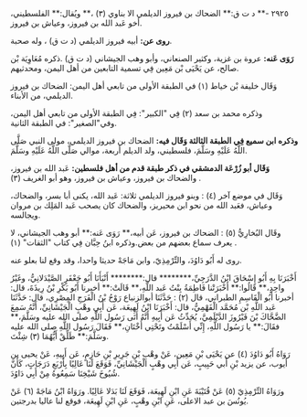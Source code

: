 ٢٩٢٥ -** د ت ق:** الضحاك بن فيروز الديلمي الا بناوي (٣) ،** ويُقال:** الفلسطيني، أخو عَبد الله بن فيروز، وعياش بن فيروز.

**روى عن:** أبيه فيروز الديلمي (د ت ق) ، وله صحبة.

**رَوَى عَنه:** عروة بن غزية، وكثير الصنعاني، وأبو وهب الجيشاني (د ت ق) .ذكره مُعَاوِيَة بْن صالح، عن يَحْيَى بْن مَعِين فِي تسمية التابعين من أهل اليمن، ومحدثيهم.

وَقَال خليفة بْن خياط (١) في الطبقة الأولى من تابعي أهل اليمن: الضحاك بن فيروز الديلمي، من الأبناء.

وذكره محمد بن سعد (٢) فِي "الكبير": فِي الطبقة الأولى من تابعي أهل اليمن، وفي"الصغير": في الطبقة الثانية.

**وذكره ابن سميع فِي الطبقة الثالثة وَقَال فيه:** الضحاك بن فيروز الديلمي، مولى النبي صَلَّى اللَّهُ عَلَيْهِ وسَلَّمَ، فلسطيني، ولد الديلم أربعة، موالي صَلَّى اللَّهُ عَلَيْهِ وسَلَّمَ.

**وَقَال أبو زُرْعَة الدمشقي في ذكر طبقة قدم من أهل فلسطين:** عَبد الله بن فيروز، والضحاك بن فيروز، وعياش بن فيروز، وهو أبو الغريف (٣) .

وَقَال في موضع آخر (٤) : وبنو فيروز الديلمي ثلاثة: عَبد الله، يكنى أبا بسر، والضحاك، وعياش، فعَبد الله من نحو ابن محيريز، والضحاك كان يصحب عَبد المَلِك بن مروان ويجالسه.

وقَال البُخارِيُّ (٥) : الضحاك بن فيروز، عَن أبيه،** رَوَى عَنه:** أبو وهب الجيشاني، لا يعرف سماع بعضهم من بعض.وذكره ابنُ حِبَّان فِي كتاب "الثقات" (١) .

روى له أَبُو دَاوُدَ، والتِّرْمِذِيّ، وابن مَاجَهْ حديثا واحدا، وقد وقع لنا بعلو عنه.

أَخْبَرَنَا بِهِ أَبُو إِسْحَاقَ ابْنُ الدَّرَجِيِّ،******** قال:******** أَنْبَأَنَا أَبُو جَعْفَرٍ الصَّيْدَلانِيُّ، وغَيْرُ واحِدٍ،** قَالُوا:** أَخْبَرَتْنا فَاطِمَةُ بِنْتُ عَبد اللَّهِ،** قَالَتْ:** أخبرنا أَبُو بَكْرِ بْنُ رِيذَةَ، قال: أخبرنا أَبُو الْقَاسِمِ الطبراني، قال (٢) : حَدَّثَنَا أبوالزنباع رَوْحُ بْنُ الْفَرَجِ المِصْرِي، قال: حَدَّثَنَا عَبد اللَّهِ بْن مُحَمَّد الْفَهْمِيُّ، قال: أَخْبَرَنَا ابْنُ لَهِيعَة، عَن أَبِي وهْبٍ الْجَيْشَانِيِّ، أَنَّهُ سَمِعَ الضَّحَّاكَ بْنَ فَيْرُوزَ الدَّيْلَمِيَّ، يُحَدِّثُ عَن أَبِيهِ أَنَّهُ أَتَى رَسُول اللَّهِ صلى الله عليه وسَلَّمَ،** فقَالَ:** يا رَسُول اللَّهِ، إِنِّي أَسْلَمْتُ وتَحْتِي أُخْتَانِ،** فَقَالَ رَسُول اللَّهِ صلى الله عليه وسَلَّمَ:** طَلِّقْ أَيُّهُمَا (٣) شِئْتَ.

رَوَاهُ أَبُو دَاوُدَ (٤) عن يَحْيَى بْنِ مَعِين، عَنْ وهْبِ بْنِ جَرِيرِ بْنِ حَازِمٍ، عَن أَبِيهِ، عَنْ يحيى بن أيوب، عن يزيد بْنِ أَبي حَبِيبٍ، عَن أَبِي وهْبٍ الْجَيْشَانِيِّ، فَوَقَعَ لَنَا عَالِيًا بِأَرْبَعِ دَرَجَاتٍ، كَأَنَّ شُيُوخَ شَيْخِنَا سَمِعُوهُ مِنْ أَبِي دَاوُدَ.

ورَوَاهُ التِّرْمِذِيّ (٥) عَنْ قُتَيْبَةَ عَنِ ابْنِ لَهِيعَة، فَوَقَعَ لَنَا بَدَلا عَالِيًا. ورَوَاهُ ابْنُ مَاجَهْ (٦) عَنْ يُونُسَ بن عبد الاعلى، عَنِ ابْنِ وهْبٍ، عَنِ ابْنِ لَهِيعَة، فوقع لنا عاليا بدرجتين.
